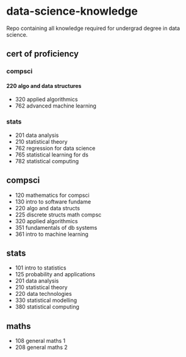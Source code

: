 # data-science-knowledge
Repo containing all knowledge required for undergrad degree in data science.

## cert of proficiency
### compsci 
#### 220 algo and data structures
- 320 applied algorithmics
- 762 advanced machine learning
### stats
- 201 data analysis
- 210 statistical theory
- 762 regression for data science
- 765 statistical learning for ds 
- 782 statistical computing


## compsci 
- 120 mathematics for compsci
- 130 intro to software fundame
- 220 algo and data structs 
- 225 discrete structs math compsc 
- 320 applied algorithmics 
- 351 fundamentals of db systems
- 361 intro to machine learning

## stats
- 101 intro to statistics
- 125 probability and applications
- 201 data analysis
- 210 statistical theory
- 220 data technologies
- 330 statistical modelling
- 380 statistical computing


## maths
- 108 general maths 1
- 208 general maths 2


